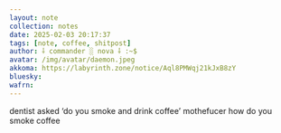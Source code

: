 ```yaml
---
layout: note
collection: notes
date: 2025-02-03 20:17:37
tags: [note, coffee, shitpost]
author: ⸸ commander ░ nova ⸸ :~$
avatar: /img/avatar/daemon.jpeg
akkoma: https://labyrinth.zone/notice/Aql8PMWqj21kJxB8zY
bluesky: 
wafrn: 
---
```

dentist asked ‘do you smoke and drink coffee’ mothefucer how do you smoke coffee